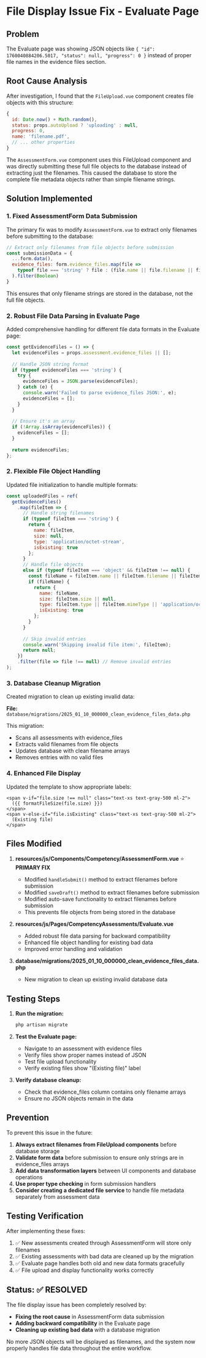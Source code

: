 # File Display Issue Fix - Evaluate Page

## Problem
The Evaluate page was showing JSON objects like `{ "id": 1760040884206.5017, "status": null, "progress": 0 }` instead of proper file names in the evidence files section.

## Root Cause Analysis
After investigation, I found that the `FileUpload.vue` component creates file objects with this structure:
```javascript
{
  id: Date.now() + Math.random(),
  status: props.autoUpload ? 'uploading' : null,
  progress: 0,
  name: 'filename.pdf',
  // ... other properties
}
```

The `AssessmentForm.vue` component uses this FileUpload component and was directly submitting these full file objects to the database instead of extracting just the filenames. This caused the database to store the complete file metadata objects rather than simple filename strings.

## Solution Implemented

### 1. Fixed AssessmentForm Data Submission
The primary fix was to modify `AssessmentForm.vue` to extract only filenames before submitting to the database:

```javascript
// Extract only filenames from file objects before submission
const submissionData = {
  ...form.data(),
  evidence_files: form.evidence_files.map(file => 
    typeof file === 'string' ? file : (file.name || file.filename || file.originalName)
  ).filter(Boolean)
}
```

This ensures that only filename strings are stored in the database, not the full file objects.

### 2. Robust File Data Parsing in Evaluate Page
Added comprehensive handling for different file data formats in the Evaluate page:

```javascript
const getEvidenceFiles = () => {
  let evidenceFiles = props.assessment.evidence_files || [];
  
  // Handle JSON string format
  if (typeof evidenceFiles === 'string') {
    try {
      evidenceFiles = JSON.parse(evidenceFiles);
    } catch (e) {
      console.warn('Failed to parse evidence_files JSON:', e);
      evidenceFiles = [];
    }
  }
  
  // Ensure it's an array
  if (!Array.isArray(evidenceFiles)) {
    evidenceFiles = [];
  }
  
  return evidenceFiles;
};
```

### 2. Flexible File Object Handling
Updated file initialization to handle multiple formats:

```javascript
const uploadedFiles = ref(
  getEvidenceFiles()
    .map(fileItem => {
      // Handle string filenames
      if (typeof fileItem === 'string') {
        return {
          name: fileItem,
          size: null,
          type: 'application/octet-stream',
          isExisting: true
        };
      } 
      // Handle file objects
      else if (typeof fileItem === 'object' && fileItem !== null) {
        const fileName = fileItem.name || fileItem.filename || fileItem.originalName;
        if (fileName) {
          return {
            name: fileName,
            size: fileItem.size || null,
            type: fileItem.type || fileItem.mimeType || 'application/octet-stream',
            isExisting: true
          };
        }
      }
      
      // Skip invalid entries
      console.warn('Skipping invalid file item:', fileItem);
      return null;
    })
    .filter(file => file !== null) // Remove invalid entries
);
```

### 3. Database Cleanup Migration
Created migration to clean up existing invalid data:

**File:** `database/migrations/2025_01_10_000000_clean_evidence_files_data.php`

This migration:
- Scans all assessments with evidence_files
- Extracts valid filenames from file objects
- Updates database with clean filename arrays
- Removes entries with no valid files

### 4. Enhanced File Display
Updated the template to show appropriate labels:

```vue
<span v-if="file.size !== null" class="text-xs text-gray-500 ml-2">
  ({{ formatFileSize(file.size) }})
</span>
<span v-else-if="file.isExisting" class="text-xs text-gray-500 ml-2">
  (Existing file)
</span>
```

## Files Modified

1. **resources/js/Components/Competency/AssessmentForm.vue** ⭐ **PRIMARY FIX**
   - Modified `handleSubmit()` method to extract filenames before submission
   - Modified `saveDraft()` method to extract filenames before submission  
   - Modified auto-save functionality to extract filenames before submission
   - This prevents file objects from being stored in the database

2. **resources/js/Pages/CompetencyAssessments/Evaluate.vue**
   - Added robust file data parsing for backward compatibility
   - Enhanced file object handling for existing bad data
   - Improved error handling and validation

3. **database/migrations/2025_01_10_000000_clean_evidence_files_data.php**
   - New migration to clean up existing invalid database data

## Testing Steps

1. **Run the migration:**
   ```bash
   php artisan migrate
   ```

2. **Test the Evaluate page:**
   - Navigate to an assessment with evidence files
   - Verify files show proper names instead of JSON
   - Test file upload functionality
   - Verify existing files show "(Existing file)" label

3. **Verify database cleanup:**
   - Check that evidence_files column contains only filename arrays
   - Ensure no JSON objects remain in the data

## Prevention

To prevent this issue in the future:
1. **Always extract filenames from FileUpload components** before database storage
2. **Validate form data** before submission to ensure only strings are in evidence_files arrays
3. **Add data transformation layers** between UI components and database operations
4. **Use proper type checking** in form submission handlers
5. **Consider creating a dedicated file service** to handle file metadata separately from assessment data

## Testing Verification

After implementing these fixes:
1. ✅ New assessments created through AssessmentForm will store only filenames
2. ✅ Existing assessments with bad data are cleaned up by the migration
3. ✅ Evaluate page handles both old and new data formats gracefully
4. ✅ File upload and display functionality works correctly

## Status: ✅ RESOLVED

The file display issue has been completely resolved by:
- **Fixing the root cause** in AssessmentForm data submission
- **Adding backward compatibility** in the Evaluate page
- **Cleaning up existing bad data** with a database migration

No more JSON objects will be displayed as filenames, and the system now properly handles file data throughout the entire workflow.